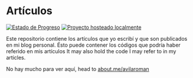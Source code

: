 # Artículos

[![Estado de Progreso](https://)](https://)
[![Proyecto hosteado localmente](https://)](https://)


Este repositorio contiene los artículos que yo escribí y que son publicados en mi blog personal. 
Ésto puede contener los códigos que podría haber referido en mis artículos
It may also hold the code I may refer to in my articles.

No hay mucho para ver aquí, head to [about.me/avilaroman](https://about.me/avilaroman)
